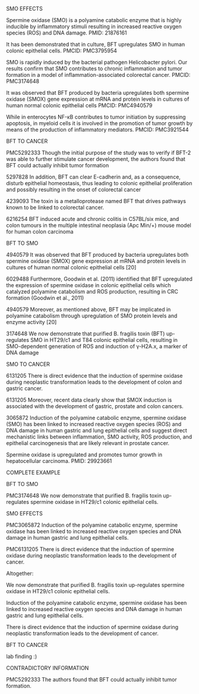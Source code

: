 SMO EFFECTS

Spermine oxidase (SMO) is a polyamine catabolic enzyme that is highly inducible by inflammatory stimuli resulting in increased reactive oxygen species (ROS) and DNA damage. PMID:
    21876161

It has been demonstrated that in culture, BFT upregulates SMO in human colonic epithelial cells. PMCID: PMC3795954

SMO is rapidly induced by the bacterial pathogen Helicobacter pylori. Our results confirm that SMO contributes to chronic inflammation and tumor formation in a model of inflammation-associated colorectal cancer. PMCID: PMC3174648

It was observed that BFT produced by bacteria upregulates both spermine oxidase (SMOX) gene expression at mRNA and protein levels in cultures of human normal colonic epithelial cells PMCID: PMC4940579

While in enterocytes NF-κB contributes to tumor initiation by suppressing apoptosis, in myeloid cells it is involved in the promotion of tumor growth by means of the production of inflammatory mediators. PMCID: PMC3921544

BFT TO CANCER

PMC5292333
Though the initial purpose of the study was to verify if BFT-2 was able to further stimulate cancer development, the authors found that BFT could actually inhibit tumor formation

5297828
In addition, BFT can clear E-cadherin and, as a consequence, disturb epithelial homeostasis, thus leading to colonic epithelial proliferation and possibly resulting in the onset of colorectal cancer

4239093
The toxin is a metalloprotease named BFT that drives pathways known to be linked to colorectal cancer.

6216254
BFT induced acute and chronic colitis in C57BL/six mice, and colon tumours in the multiple intestinal neoplasia (Apc Min/+) mouse model for human colon carcinoma

BFT TO SMO

4940579
It was observed that BFT produced by bacteria upregulates both spermine oxidase (SMOX) gene expression at mRNA and protein levels in cultures of human normal colonic epithelial cells [20]

6029488
Furthermore, Goodwin et al. (2011) identified that BFT upregulated the expression of spermine oxidase in colonic epithelial cells which catalyzed polyamine catabolism and ROS production, resulting in CRC formation (Goodwin et al., 2011)

4940579
Moreover, as mentioned above, BFT may be implicated in polyamine catabolism through upregulation of SMO protein levels and enzyme activity [20]

3174648
We now demonstrate that purified B. fragilis toxin (BFT) up-regulates SMO in HT29/c1 and T84 colonic epithelial cells, resulting in SMO-dependent generation of ROS and induction of γ-H2A.x, a marker of DNA damage

SMO TO CANCER

6131205
There is direct evidence that the induction of spermine oxidase during neoplastic transformation leads to the development of colon and gastric cancer.

6131205
Moreover, recent data clearly show that SMOX induction is associated with the development of gastric, prostate and colon cancers.

3065872
Induction of the polyamine catabolic enzyme, spermine oxidase (SMO) has been linked to increased reactive oxygen species (ROS) and DNA damage in human gastric and lung epithelial cells and suggest direct mechanistic links between inflammation, SMO activity, ROS production, and epithelial carcinogenesis that are likely relevant in prostate cancer.

Spermine oxidase is upregulated and promotes tumor growth in hepatocellular carcinoma. PMID: 29923661



COMPLETE EXAMPLE

BFT TO SMO

PMC3174648
We now demonstrate that purified B. fragilis toxin up-regulates spermine oxidase in HT29/c1 colonic epithelial cells.

SMO EFFECTS

PMC3065872
Induction of the polyamine catabolic enzyme, spermine oxidase has been linked to increased reactive oxygen species and DNA damage in human gastric and lung epithelial cells.

PMC6131205
There is direct evidence that the induction of spermine oxidase during neoplastic transformation leads to the development of cancer.

Altogether:

We now demonstrate that purified B. fragilis toxin up-regulates spermine oxidase in HT29/c1 colonic epithelial cells.

Induction of the polyamine catabolic enzyme, spermine oxidase has been linked to increased reactive oxygen species and DNA damage in human gastric and lung epithelial cells.

There is direct evidence that the induction of spermine oxidase during neoplastic transformation leads to the development of cancer.


BFT TO CANCER

lab finding :)


CONTRADICTORY INFORMATION

PMC5292333
The authors found that BFT could actually inhibit tumor formation.